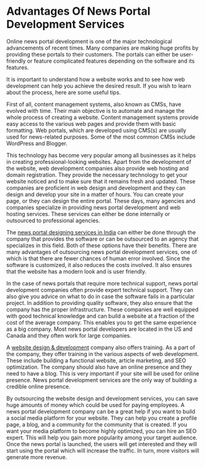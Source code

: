 # Advantages Of News Portal Development Services
Online news portal development is one of the major technological advancements of recent times. Many companies are making huge profits by providing these portals to their customers. The portals can either be user-friendly or feature complicated features depending on the software and its features. 

It is important to understand how a website works and to see how web development can help you achieve the desired result. If you wish to learn about the process, here are some useful tips.

 First of all, content management systems, also known as CMSs, have evolved with time. Their main objective is to automate and manage the whole process of creating a website. Content management systems provide easy access to the various web pages and provide them with basic formatting. Web portals, which are developed using CMS(s) are usually used for news-related purposes. Some of the most common CMSs include WordPress and Blogger. 

This technology has become very popular among all businesses as it helps in creating professional-looking websites. Apart from the development of the website, web development companies also provide web hosting and domain registration. They provide the necessary technology to get your website noticed and to make sure that it remains fresh and updated. These companies are proficient in web design and development and they can design and develop your site in a matter of hours. You can create your page, or they can design the entire portal. These days, many agencies and companies specialize in providing news portal development and web hosting services. These services can either be done internally or outsourced to professional agencies.

 The [news portal designing services in India](https://traffictail.com/news-portal-development-company/) can either be done through the company that provides the software or can be outsourced to an agency that specializes in this field. Both of these options have their benefits. There are many advantages of outsourcing news portal development services, one of which is that there are fewer chances of human error involved. Since the software is customized, it also reduces the costs involved. It also ensures that the website has a modern look and is user friendly. 

In the case of news portals that require more technical support, news portal development companies often provide expert technical support. They can also give you advice on what to do in case the software fails in a particular project. In addition to providing quality software, they also ensure that the company has the proper infrastructure. These companies are well equipped with good technical knowledge and can build a website at a fraction of the cost of the average company. This enables you to get the same experience as a big company. Most news portal developers are located in the US and Canada and they often work for large companies. 

A [website design & development](https://traffictail.com/) company also offers training. As a part of the company, they offer training in the various aspects of web development. These include building a functional website, article marketing, and SEO optimization. The company should also have an online presence and they need to have a blog. This is very important if your site will be used for online presence. News portal development services are the only way of building a credible online presence.

 By outsourcing the website design and development services, you can save huge amounts of money which could be used for paying employees. A news portal development company can be a great help if you want to build a social media platform for your website. They can help you create a profile page, a blog, and a community for the community that is created. If you want your media platform to become highly optimized, you can hire an SEO expert. This will help you gain more popularity among your target audience. Once the news portal is launched, the users will get interested and they will start using the portal which will increase the traffic. In turn, more visitors will generate more revenue.
